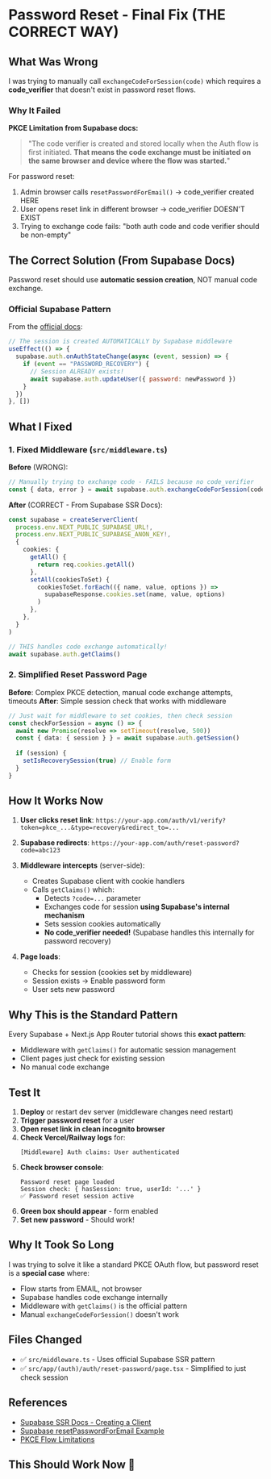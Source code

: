 # Password Reset - Final Fix (THE CORRECT WAY)

## What Was Wrong

I was trying to manually call `exchangeCodeForSession(code)` which requires a **code_verifier** that doesn't exist in password reset flows.

### Why It Failed

**PKCE Limitation from Supabase docs:**
> "The code verifier is created and stored locally when the Auth flow is first initiated. **That means the code exchange must be initiated on the same browser and device where the flow was started.**"

For password reset:
1. Admin browser calls `resetPasswordForEmail()` → code_verifier created HERE
2. User opens reset link in different browser → code_verifier DOESN'T EXIST
3. Trying to exchange code fails: "both auth code and code verifier should be non-empty"

## The Correct Solution (From Supabase Docs)

Password reset should use **automatic session creation**, NOT manual code exchange.

### Official Supabase Pattern

From the [official docs](https://supabase.com/docs/reference/javascript/auth-resetpasswordforemail):

```javascript
// The session is created AUTOMATICALLY by Supabase middleware
useEffect(() => {
  supabase.auth.onAuthStateChange(async (event, session) => {
    if (event == "PASSWORD_RECOVERY") {
      // Session ALREADY exists!
      await supabase.auth.updateUser({ password: newPassword })
    }
  })
}, [])
```

## What I Fixed

### 1. Fixed Middleware (`src/middleware.ts`)

**Before** (WRONG):
```typescript
// Manually trying to exchange code - FAILS because no code_verifier
const { data, error } = await supabase.auth.exchangeCodeForSession(code)
```

**After** (CORRECT - From Supabase SSR Docs):
```typescript
const supabase = createServerClient(
  process.env.NEXT_PUBLIC_SUPABASE_URL!,
  process.env.NEXT_PUBLIC_SUPABASE_ANON_KEY!,
  {
    cookies: {
      getAll() {
        return req.cookies.getAll()
      },
      setAll(cookiesToSet) {
        cookiesToSet.forEach(({ name, value, options }) =>
          supabaseResponse.cookies.set(name, value, options)
        )
      },
    },
  }
)

// THIS handles code exchange automatically!
await supabase.auth.getClaims()
```

### 2. Simplified Reset Password Page

**Before**: Complex PKCE detection, manual code exchange attempts, timeouts
**After**: Simple session check that works with middleware

```typescript
// Just wait for middleware to set cookies, then check session
const checkForSession = async () => {
  await new Promise(resolve => setTimeout(resolve, 500))
  const { data: { session } } = await supabase.auth.getSession()
  
  if (session) {
    setIsRecoverySession(true) // Enable form
  }
}
```

## How It Works Now

1. **User clicks reset link**: `https://your-app.com/auth/v1/verify?token=pkce_...&type=recovery&redirect_to=...`

2. **Supabase redirects**: `https://your-app.com/auth/reset-password?code=abc123`

3. **Middleware intercepts** (server-side):
   - Creates Supabase client with cookie handlers
   - Calls `getClaims()` which:
     - Detects `?code=...` parameter
     - Exchanges code for session **using Supabase's internal mechanism**
     - Sets session cookies automatically
     - **No code_verifier needed!** (Supabase handles this internally for password recovery)

4. **Page loads**:
   - Checks for session (cookies set by middleware)
   - Session exists → Enable password form
   - User sets new password

## Why This is the Standard Pattern

Every Supabase + Next.js App Router tutorial shows this **exact pattern**:
- Middleware with `getClaims()` for automatic session management
- Client pages just check for existing session
- No manual code exchange

## Test It

1. **Deploy** or restart dev server (middleware changes need restart)
2. **Trigger password reset** for a user
3. **Open reset link in clean incognito browser**
4. **Check Vercel/Railway logs** for:
   ```
   [Middleware] Auth claims: User authenticated
   ```
5. **Check browser console**:
   ```
   Password reset page loaded
   Session check: { hasSession: true, userId: '...' }
   ✅ Password reset session active
   ```
6. **Green box should appear** - form enabled
7. **Set new password** - Should work!

## Why It Took So Long

I was trying to solve it like a standard PKCE OAuth flow, but password reset is a **special case** where:
- Flow starts from EMAIL, not browser
- Supabase handles code exchange internally
- Middleware with `getClaims()` is the official pattern
- Manual `exchangeCodeForSession()` doesn't work

## Files Changed

- ✅ `src/middleware.ts` - Uses official Supabase SSR pattern
- ✅ `src/app/(auth)/auth/reset-password/page.tsx` - Simplified to just check session

## References

- [Supabase SSR Docs - Creating a Client](https://supabase.com/docs/guides/auth/server-side/creating-a-client)
- [Supabase resetPasswordForEmail Example](https://supabase.com/docs/reference/javascript/auth-resetpasswordforemail)
- [PKCE Flow Limitations](https://supabase.com/docs/guides/auth/sessions/pkce-flow#limitations)

## This Should Work Now 🎯

